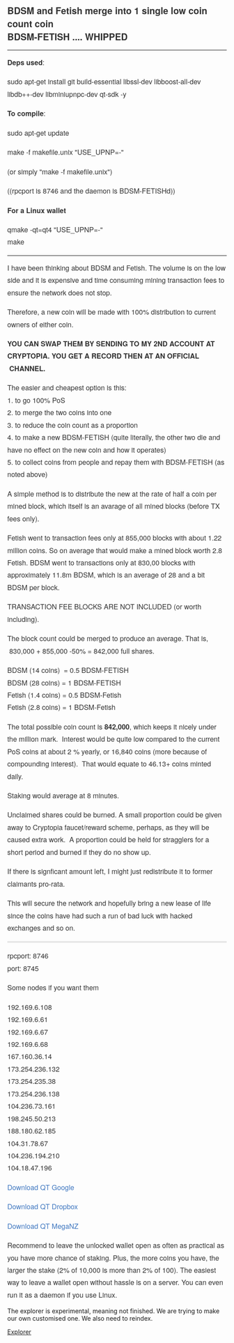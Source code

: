 <html>
<head>
	<title></title>
</head>
<body>
<h3 style="box-sizing: border-box; margin-top: 1em; margin-bottom: 16px; line-height: 1.43; font-size: 1.5em; color: rgb(51, 51, 51); font-family: 'Helvetica Neue', Helvetica, 'Segoe UI', Arial, freesans, sans-serif, 'Apple Color Emoji', 'Segoe UI Emoji', 'Segoe UI Symbol';">BDSM and Fetish merge into 1 single low coin count coin<br style="box-sizing: border-box;" />
BDSM-FETISH .... WHIPPED</h3>

<hr />
<p style="box-sizing: border-box; margin-top: 0px; margin-bottom: 16px; color: rgb(51, 51, 51); font-family: 'Helvetica Neue', Helvetica, 'Segoe UI', Arial, freesans, sans-serif, 'Apple Color Emoji', 'Segoe UI Emoji', 'Segoe UI Symbol'; font-size: 16px; line-height: 28.4444px;"><strong>Deps used</strong>:</p>

<p style="box-sizing: border-box; margin-top: 0px; margin-bottom: 16px; color: rgb(51, 51, 51); font-family: 'Helvetica Neue', Helvetica, 'Segoe UI', Arial, freesans, sans-serif, 'Apple Color Emoji', 'Segoe UI Emoji', 'Segoe UI Symbol'; font-size: 16px; line-height: 28.4444px;">sudo apt-get install git build-essential libssl-dev libboost-all-dev libdb++-dev libminiupnpc-dev qt-sdk -y</p>

<p style="box-sizing: border-box; margin-top: 0px; margin-bottom: 16px; color: rgb(51, 51, 51); font-family: 'Helvetica Neue', Helvetica, 'Segoe UI', Arial, freesans, sans-serif, 'Apple Color Emoji', 'Segoe UI Emoji', 'Segoe UI Symbol'; font-size: 16px; line-height: 28.4444px;"><strong>To compile</strong>:</p>

<p style="box-sizing: border-box; margin-top: 0px; margin-bottom: 16px; color: rgb(51, 51, 51); font-family: 'Helvetica Neue', Helvetica, 'Segoe UI', Arial, freesans, sans-serif, 'Apple Color Emoji', 'Segoe UI Emoji', 'Segoe UI Symbol'; font-size: 16px; line-height: 28.4444px;">sudo apt-get update</p>

<p style="box-sizing: border-box; margin-top: 0px; margin-bottom: 16px; color: rgb(51, 51, 51); font-family: 'Helvetica Neue', Helvetica, 'Segoe UI', Arial, freesans, sans-serif, 'Apple Color Emoji', 'Segoe UI Emoji', 'Segoe UI Symbol'; font-size: 16px; line-height: 28.4444px;">make -f makefile.unix &quot;USE_UPNP=-&quot;</p>

<p style="box-sizing: border-box; margin-top: 0px; margin-bottom: 16px; color: rgb(51, 51, 51); font-family: 'Helvetica Neue', Helvetica, 'Segoe UI', Arial, freesans, sans-serif, 'Apple Color Emoji', 'Segoe UI Emoji', 'Segoe UI Symbol'; font-size: 16px; line-height: 28.4444px;">(or simply &quot;<span style="color: rgb(51, 51, 51); font-family: 'Helvetica Neue', Helvetica, 'Segoe UI', Arial, freesans, sans-serif, 'Apple Color Emoji', 'Segoe UI Emoji', 'Segoe UI Symbol'; font-size: 16px; line-height: 28.4444px;">make -f makefile.unix&quot;)</span></p>

<p style="box-sizing: border-box; margin-top: 0px; margin-bottom: 16px; color: rgb(51, 51, 51); font-family: 'Helvetica Neue', Helvetica, 'Segoe UI', Arial, freesans, sans-serif, 'Apple Color Emoji', 'Segoe UI Emoji', 'Segoe UI Symbol'; font-size: 16px; line-height: 28.4444px;"><span style="color: rgb(51, 51, 51); font-family: 'Helvetica Neue', Helvetica, 'Segoe UI', Arial, freesans, sans-serif, 'Apple Color Emoji', 'Segoe UI Emoji', 'Segoe UI Symbol'; font-size: 16px; line-height: 28.4444px;">((rpcport is&nbsp;8746 and the daemon is BDSM-FETISHd))</span></p>

<p style="box-sizing: border-box; margin-top: 0px; margin-bottom: 16px; color: rgb(51, 51, 51); font-family: 'Helvetica Neue', Helvetica, 'Segoe UI', Arial, freesans, sans-serif, 'Apple Color Emoji', 'Segoe UI Emoji', 'Segoe UI Symbol'; font-size: 16px; line-height: 28.4444px;"><strong><span style="color: rgb(51, 51, 51); font-family: 'Helvetica Neue', Helvetica, 'Segoe UI', Arial, freesans, sans-serif, 'Apple Color Emoji', 'Segoe UI Emoji', 'Segoe UI Symbol'; font-size: 16px; line-height: 28.4444px;">For a Linux wallet</span></strong></p>

<p style="box-sizing: border-box; margin-top: 0px; margin-bottom: 16px; color: rgb(51, 51, 51); font-family: 'Helvetica Neue', Helvetica, 'Segoe UI', Arial, freesans, sans-serif, 'Apple Color Emoji', 'Segoe UI Emoji', 'Segoe UI Symbol'; font-size: 16px; line-height: 28.4444px;">qmake -qt=qt4 &quot;USE_UPNP=-&quot;<br />
make</p>

<hr />
<p style="box-sizing: border-box; margin-top: 0px; margin-bottom: 16px; color: rgb(51, 51, 51); font-family: 'Helvetica Neue', Helvetica, 'Segoe UI', Arial, freesans, sans-serif, 'Apple Color Emoji', 'Segoe UI Emoji', 'Segoe UI Symbol'; font-size: 16px; line-height: 28.4444px;">I have been thinking about BDSM and Fetish. The volume is on the low side and it is expensive and time consuming mining transaction fees to ensure the network does not stop.&nbsp;</p>

<p style="box-sizing: border-box; margin-top: 0px; margin-bottom: 16px; color: rgb(51, 51, 51); font-family: 'Helvetica Neue', Helvetica, 'Segoe UI', Arial, freesans, sans-serif, 'Apple Color Emoji', 'Segoe UI Emoji', 'Segoe UI Symbol'; font-size: 16px; line-height: 28.4444px;">Therefore, a new coin will be made with 100% distribution to current owners of either coin.&nbsp;</p>

<p style="box-sizing: border-box; margin-top: 0px; margin-bottom: 16px; color: rgb(51, 51, 51); font-family: 'Helvetica Neue', Helvetica, 'Segoe UI', Arial, freesans, sans-serif, 'Apple Color Emoji', 'Segoe UI Emoji', 'Segoe UI Symbol'; font-size: 16px; line-height: 28.4444px;"><strong style="box-sizing: border-box;">YOU CAN SWAP THEM BY SENDING TO MY 2ND ACCOUNT AT CRYPTOPIA. YOU GET A RECORD THEN AT AN OFFICIAL &nbsp;CHANNEL.</strong></p>

<p style="box-sizing: border-box; margin-top: 0px; margin-bottom: 16px; color: rgb(51, 51, 51); font-family: 'Helvetica Neue', Helvetica, 'Segoe UI', Arial, freesans, sans-serif, 'Apple Color Emoji', 'Segoe UI Emoji', 'Segoe UI Symbol'; font-size: 16px; line-height: 28.4444px;">The easier and cheapest option is this:&nbsp;<br style="box-sizing: border-box;" />
1. to go 100% PoS&nbsp;<br style="box-sizing: border-box;" />
2. to merge the two coins into one&nbsp;<br style="box-sizing: border-box;" />
3. to reduce the coin count as a proportion&nbsp;<br style="box-sizing: border-box;" />
4. to make a new BDSM-FETISH (quite literally, the other two die and have no effect on the new coin and how it operates)&nbsp;<br style="box-sizing: border-box;" />
5. to collect coins from people and repay them with BDSM-FETISH (as noted above) &nbsp;&nbsp;</p>

<p style="box-sizing: border-box; margin-top: 0px; margin-bottom: 16px; color: rgb(51, 51, 51); font-family: 'Helvetica Neue', Helvetica, 'Segoe UI', Arial, freesans, sans-serif, 'Apple Color Emoji', 'Segoe UI Emoji', 'Segoe UI Symbol'; font-size: 16px; line-height: 28.4444px;">A simple method is to distribute the new at the rate of half a coin per mined block, which itself is an avarage of all mined blocks (before TX fees only).</p>

<p style="box-sizing: border-box; margin-top: 0px; margin-bottom: 16px; color: rgb(51, 51, 51); font-family: 'Helvetica Neue', Helvetica, 'Segoe UI', Arial, freesans, sans-serif, 'Apple Color Emoji', 'Segoe UI Emoji', 'Segoe UI Symbol'; font-size: 16px; line-height: 28.4444px;">Fetish went to transaction fees only at 855,000 blocks with about 1.22 million coins. So on average that would make a mined block worth 2.8 Fetish. BDSM went to transactions only at 830,00 blocks with approximately 11.8m BDSM, which is an average of 28 and a bit BDSM per block. &nbsp;</p>

<p style="box-sizing: border-box; margin-top: 0px; margin-bottom: 16px; color: rgb(51, 51, 51); font-family: 'Helvetica Neue', Helvetica, 'Segoe UI', Arial, freesans, sans-serif, 'Apple Color Emoji', 'Segoe UI Emoji', 'Segoe UI Symbol'; font-size: 16px; line-height: 28.4444px;">TRANSACTION FEE BLOCKS ARE NOT INCLUDED (or worth including).</p>

<p style="box-sizing: border-box; margin-top: 0px; margin-bottom: 16px; color: rgb(51, 51, 51); font-family: 'Helvetica Neue', Helvetica, 'Segoe UI', Arial, freesans, sans-serif, 'Apple Color Emoji', 'Segoe UI Emoji', 'Segoe UI Symbol'; font-size: 16px; line-height: 28.4444px;">The block count could be merged to produce an average. That is, &nbsp;830,000 + 855,000 -50% = 842,000 full shares.&nbsp;</p>

<p style="box-sizing: border-box; margin-top: 0px; margin-bottom: 16px; color: rgb(51, 51, 51); font-family: 'Helvetica Neue', Helvetica, 'Segoe UI', Arial, freesans, sans-serif, 'Apple Color Emoji', 'Segoe UI Emoji', 'Segoe UI Symbol'; font-size: 16px; line-height: 28.4444px;">BDSM (14 coins) &nbsp;= 0.5 BDSM-FETISH<br style="box-sizing: border-box;" />
BDSM (28 coins) = 1 BDSM-FETISH &nbsp;<br style="box-sizing: border-box;" />
Fetish (1.4 coins) = 0.5 BDSM-Fetish &nbsp;<br style="box-sizing: border-box;" />
Fetish (2.8 coins) = 1 BDSM-Fetish &nbsp;</p>

<p style="box-sizing: border-box; margin-top: 0px; margin-bottom: 16px; color: rgb(51, 51, 51); font-family: 'Helvetica Neue', Helvetica, 'Segoe UI', Arial, freesans, sans-serif, 'Apple Color Emoji', 'Segoe UI Emoji', 'Segoe UI Symbol'; font-size: 16px; line-height: 28.4444px;">The total possible coin count is&nbsp;<strong style="box-sizing: border-box;">842,000</strong>, which keeps it nicely under the million mark. &nbsp;Interest would be quite low compared to the current PoS coins at about 2 % yearly, or 16,840 coins (more because of compounding interest). &nbsp;That would equate to 46.13+ coins minted daily.&nbsp;</p>

<p style="box-sizing: border-box; margin-top: 0px; margin-bottom: 16px; color: rgb(51, 51, 51); font-family: 'Helvetica Neue', Helvetica, 'Segoe UI', Arial, freesans, sans-serif, 'Apple Color Emoji', 'Segoe UI Emoji', 'Segoe UI Symbol'; font-size: 16px; line-height: 28.4444px;">Staking would average at 8 minutes.</p>

<p style="box-sizing: border-box; margin-top: 0px; margin-bottom: 16px; color: rgb(51, 51, 51); font-family: 'Helvetica Neue', Helvetica, 'Segoe UI', Arial, freesans, sans-serif, 'Apple Color Emoji', 'Segoe UI Emoji', 'Segoe UI Symbol'; font-size: 16px; line-height: 28.4444px;">Unclaimed shares could be burned. A small proportion could be given away to Cryptopia faucet/reward scheme, perhaps, as they will be caused extra work. &nbsp;A proportion could be held for stragglers for a short period and burned if they do no show up.</p>

<p style="box-sizing: border-box; margin-top: 0px; margin-bottom: 16px; color: rgb(51, 51, 51); font-family: 'Helvetica Neue', Helvetica, 'Segoe UI', Arial, freesans, sans-serif, 'Apple Color Emoji', 'Segoe UI Emoji', 'Segoe UI Symbol'; font-size: 16px; line-height: 28.4444px;">If there is signficant amount left, I might just redistribute it to former claimants pro-rata.</p>

<p style="box-sizing: border-box; margin-top: 0px; margin-bottom: 16px; color: rgb(51, 51, 51); font-family: 'Helvetica Neue', Helvetica, 'Segoe UI', Arial, freesans, sans-serif, 'Apple Color Emoji', 'Segoe UI Emoji', 'Segoe UI Symbol'; font-size: 16px; line-height: 28.4444px;">This will secure the network and hopefully bring a new lease of life since the coins have had such a run of bad luck with hacked exchanges and so on.&nbsp;</p>

<hr style="box-sizing: content-box; height: 4px; margin: 16px 0px; overflow: hidden; border: 0px none; padding: 0px; color: rgb(51, 51, 51); font-family: 'Helvetica Neue', Helvetica, 'Segoe UI', Arial, freesans, sans-serif, 'Apple Color Emoji', 'Segoe UI Emoji', 'Segoe UI Symbol'; font-size: 16px; line-height: 28.4444px; background: rgb(231, 231, 231);" />
<p style="box-sizing: border-box; margin-top: 0px; margin-bottom: 16px; color: rgb(51, 51, 51); font-family: 'Helvetica Neue', Helvetica, 'Segoe UI', Arial, freesans, sans-serif, 'Apple Color Emoji', 'Segoe UI Emoji', 'Segoe UI Symbol'; font-size: 16px; line-height: 28.4444px;">rpcport: 8746<br style="box-sizing: border-box;" />
port: 8745</p>

<p style="box-sizing: border-box; margin-top: 0px; margin-bottom: 16px; color: rgb(51, 51, 51); font-family: 'Helvetica Neue', Helvetica, 'Segoe UI', Arial, freesans, sans-serif, 'Apple Color Emoji', 'Segoe UI Emoji', 'Segoe UI Symbol'; font-size: 16px; line-height: 28.4444px;">Some nodes if you want them</p>

<p style="box-sizing: border-box; margin-top: 0px; margin-bottom: 16px; color: rgb(51, 51, 51); font-family: 'Helvetica Neue', Helvetica, 'Segoe UI', Arial, freesans, sans-serif, 'Apple Color Emoji', 'Segoe UI Emoji', 'Segoe UI Symbol'; font-size: 16px; line-height: 28.4444px;">192.169.6.108<br style="box-sizing: border-box;" />
192.169.6.61<br style="box-sizing: border-box;" />
192.169.6.67<br style="box-sizing: border-box;" />
192.169.6.68<br style="box-sizing: border-box;" />
167.160.36.14<br style="box-sizing: border-box;" />
173.254.236.132<br style="box-sizing: border-box;" />
173.254.235.38<br style="box-sizing: border-box;" />
173.254.236.138<br style="box-sizing: border-box;" />
104.236.73.161<br style="box-sizing: border-box;" />
198.245.50.213<br style="box-sizing: border-box;" />
188.180.62.185<br style="box-sizing: border-box;" />
104.31.78.67<br style="box-sizing: border-box;" />
104.236.194.210<br style="box-sizing: border-box;" />
104.18.47.196</p>

<p style="box-sizing: border-box; margin-top: 0px; margin-bottom: 16px; color: rgb(51, 51, 51); font-family: 'Helvetica Neue', Helvetica, 'Segoe UI', Arial, freesans, sans-serif, 'Apple Color Emoji', 'Segoe UI Emoji', 'Segoe UI Symbol'; font-size: 16px; line-height: 28.4444px;"><a href="https://drive.google.com/file/d/0B3pp3p37iVJYWUloMTN5RnNsZjg/view?usp=sharing" style="box-sizing: border-box; color: rgb(64, 120, 192); text-decoration: none;" target="_blank">Download QT Google</a></p>

<p style="box-sizing: border-box; margin-top: 0px; margin-bottom: 16px; color: rgb(51, 51, 51); font-family: 'Helvetica Neue', Helvetica, 'Segoe UI', Arial, freesans, sans-serif, 'Apple Color Emoji', 'Segoe UI Emoji', 'Segoe UI Symbol'; font-size: 16px; line-height: 28.4444px;"><a href="https://www.dropbox.com/s/h2mnmp5rvyyk5vw/BDSM-FETISH-qt.zip?dl=0" style="box-sizing: border-box; color: rgb(64, 120, 192); text-decoration: none;" target="_blank">Download QT Dropbox</a></p>

<p style="box-sizing: border-box; margin-top: 0px; margin-bottom: 16px; color: rgb(51, 51, 51); font-family: 'Helvetica Neue', Helvetica, 'Segoe UI', Arial, freesans, sans-serif, 'Apple Color Emoji', 'Segoe UI Emoji', 'Segoe UI Symbol'; font-size: 16px; line-height: 28.4444px;"><a href="https://mega.nz/#!m5p3yThQ!-sef4I3z4m043Nj6FNVkBEzIf0oB0mp_YpGk8M2YVc0" style="box-sizing: border-box; color: rgb(64, 120, 192); text-decoration: none;" target="_blank">Download QT MegaNZ</a></p>

<p style="box-sizing: border-box; margin-top: 0px; color: rgb(51, 51, 51); font-family: 'Helvetica Neue', Helvetica, 'Segoe UI', Arial, freesans, sans-serif, 'Apple Color Emoji', 'Segoe UI Emoji', 'Segoe UI Symbol'; font-size: 16px; line-height: 28.4444px; margin-bottom: 0px !important;">Recommend to leave the unlocked wallet open as often as practical as you have more chance of staking. Plus, the more coins you have, the larger the stake (2% of 10,000 is more than 2% of 100). The easiest way to leave a wallet open without hassle is on a server. You can even run it as a daemon if you use Linux.</p>

<p>The explorer is experimental, meaning not finished. We are trying to make our own customised one. We also need to reindex.</p>

<p><a href="http://explorer.bdsm-fetish.net/" target="_blank">Explorer</a></p>
</body>
</html>
